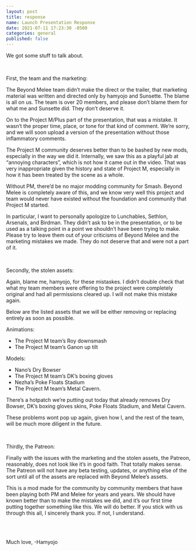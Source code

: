 ```yaml
---
layout: post
title: response
name: Launch Presentation Response
date: 2021-07-11 17:23:30 -0500
categories: general
published: false
---
```

We got some stuff to talk about.

<br>

First, the team and the marketing:

The Beyond Melee team didn’t make the direct or the trailer, that marketing material was written and directed only by hamyojo and Sunsette. The blame is all on us. The team is over 20 members, and please don’t blame them for what me and Sunsette did. They don’t deserve it.

On to the Project M/Plus part of the presentation, that was a mistake. It wasn’t the proper time, place, or tone for that kind of comment. We’re sorry, and we will soon upload a version of the presentation without those inflammatory comments.

The Project M community deserves better than to be bashed by new mods, especially in the way we did it. Internally, we saw this as a playful jab at “annoying characters”, which is not how it came out in the video. That was very inappropriate given the history and state of Project M, especially in how it has been treated by the scene as a whole.

Without PM, there’d be no major modding community for Smash. Beyond Melee is completely aware of this, and we know very well this project and team would never have existed without the foundation and community that Project M started.

In particular, I want to personally apologize to Lunchables, Sethlon, Arsenals, and Birdman. They didn’t ask to be in the presentation, or to be used as a talking point in a point we shouldn’t have been trying to make. Please try to leave them out of your criticisms of Beyond Melee and the marketing mistakes we made. They do not deserve that and were not a part of it.

<br>

Secondly, the stolen assets:

Again, blame me, hamyojo, for these mistaskes. I didn’t double check that what my team members were offering to the project were completely original and had all permissions cleared up. I will not make this mistake again.

Below are the listed assets that we will be either removing or replacing entirely as soon as possible.

Animations:
- The Project M team’s Roy downsmash
- The Project M team’s Ganon up tilt

Models:
- Nano’s Dry Bowser
- The Project M team’s DK’s boxing gloves
- Nezha’s Poke Floats Stadium
- The Project M team’s Metal Cavern.

There’s a hotpatch we’re putting out today that already removes Dry Bowser, DK’s boxing gloves skins, Poke Floats Stadium, and Metal Cavern.

These problems wont pop up again, given how I, and the rest of the team, will be much more diligent in the future.

<br>

Thirdly, the Patreon:

Finally with the issues with the marketing and the stolen assets, the Patreon, reasonably, does not look like it’s in good faith. That totally makes sense. The Patreon will not have any beta testing, updates, or anything else of the sort until all of the assets are replaced with Beyond Melee’s assets.

This is a mod made for the community by community members that have been playing both PM and Melee for years and years. We should have known better than to make the mistakes we did, and it’s our first time putting together something like this. We will do better. If you stick with us through this all, I sincerely thank you. If not, I understand.

<br>
<br>

Much love,
-Hamyojo
